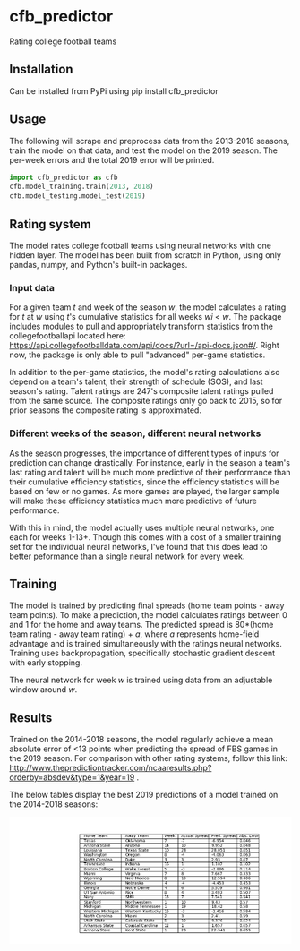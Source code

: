 # cfb_predictor
Rating college football teams

## Installation
Can be installed from PyPi using pip install cfb_predictor

## Usage
The following will scrape and preprocess data from the 2013-2018 seasons, train the model on that data, and test the model on the 2019 season. The per-week errors and the total 2019 error will be printed.
```python
import cfb_predictor as cfb
cfb.model_training.train(2013, 2018)
cfb.model_testing.model_test(2019)
```

## Rating system
The model rates college football teams using neural networks with one hidden layer. The model has been built from scratch in Python, using only pandas, numpy, and Python's built-in packages.

### Input data
For a given team _t_ and week of the season _w_, the model calculates a rating for _t_ at _w_ using _t_'s cumulative statistics for all weeks _wi_ < _w_. The package includes modules to pull and appropriately transform statistics from the collegefootballapi located here: https://api.collegefootballdata.com/api/docs/?url=/api-docs.json#/. Right now, the package is only able to pull "advanced" per-game statistics.

In addition to the per-game statistics, the model's rating calculations also depend on a team's talent, their strength of schedule (SOS), and last season's rating. Talent ratings are 247's composite talent ratings pulled from the same source. The composite ratings only go back to 2015, so for prior seasons the composite rating is approximated.

### Different weeks of the season, different neural networks
As the season progresses, the importance of different types of inputs for prediction can change drastically. For instance, early in the season a team's last rating and talent will be much more predictive of their performance than their cumulative efficiency statistics, since the efficiency statistics will be based on few or no games. As more games are played, the larger sample will make these efficiency statistics much more predictive of future performance.

With this in mind, the model actually uses multiple neural networks, one each for weeks 1-13+. Though this comes with a cost of a smaller training set for the individual neural networks, I've found that this does lead to better peformance than a single neural network for every week. 

## Training
The model is trained by predicting final spreads (home team points - away team points). To make a prediction, the model calculates ratings between 0 and 1 for the home and away teams. The predicted spread is 80*(home team rating - away team rating) + _a_, where _a_ represents home-field advantage and is trained simultaneously with the ratings neural networks. Training uses backpropagation, specifically stochastic gradient descent with early stopping.  

The neural network for week _w_ is trained using data from an adjustable window around _w_.

## Results
Trained on the 2014-2018 seasons, the model regularly achieve a mean absolute error of <13 points when predicting the spread of FBS games in the 2019 season. For comparison with other rating systems, follow this link: http://www.thepredictiontracker.com/ncaaresults.php?orderby=absdev&type=1&year=19 . 

The below tables display the best 2019 predictions of a model trained on the 2014-2018 seasons:

![Best Predictions](images/best.png)
